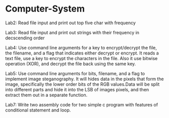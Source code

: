 # Computer-System

Lab2: Read file input and print out top five char with frequency

Lab3: Read file input and print out strings with their frequency in decscending order

Lab4: Use command line arguments for a key to encrypt/decrypt the file, the filename, and a flag that indicates either decrypt or encrypt. It reads a text file, use a key to encrypt the characters in the file. Also it use bitwise operation (XOR), and decrypt the file back using the same key.

Lab5: Use command line arguments for bits, filename, and a flag to implement image steganography. It will hides data in the pixels that form the image, specifically the lower order bits of the RGB values.Data will be split into different parts and hide it into the LSB of images pixels, and then extract them out in a separate function.

Lab7: Write two assembly code for two simple c program with features of conditional statement and loop.
